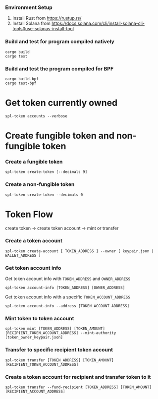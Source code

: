 ### Environment Setup
1. Install Rust from https://rustup.rs/
2. Install Solana from https://docs.solana.com/cli/install-solana-cli-tools#use-solanas-install-tool

### Build and test for program compiled natively
```
cargo build
cargo test
```

### Build and test the program compiled for BPF
```
cargo build-bpf
cargo test-bpf
```

# Get token currently owned
```
spl-token accounts --verbose
```

# Create fungible token and non-fungible token
### Create a fungible token
```
spl-token create-token [--decimals 9]
```

### Create a non-fungible token
```
spl-token create-token --decimals 0
```

# Token Flow

create token -> create token account -> mint or transfer

### Create a token account
```
spl-token create-account [ TOKEN_ADDRESS ] --owner [ keypair.json | WALLET_ADDRESS ]
```

### Get token account info
Get token account info with `TOKEN_ADDRESS` and `OWNER_ADDRESS`
```
spl-token account-info [TOKEN_ADDRESS] [OWNER_ADDRESS]
```

Get token account info with a specific `TOKEN_ACCOUNT_ADDRESS`
```
spl-token account-info --address [TOKEN_ACCOUNT_ADDRESS]
```

### Mint token to token account
```
spl-token mint [TOKEN_ADDRESS] [TOKEN_AMOUNT] [RECIPIENT_TOKEN_ACCOUNT_ADDRESS] --mint-authority [token_owner_keypair.json]
```

### Transfer to specific recipient token account
```
spl-token transfer [TOKEN_ADDRESS] [TOKEN_AMOUNT] [RECIPIENT_TOKEN_ACCOUNT_ADDRESS]
```
### Create a token account for recipient and transfer token to it
```
spl-token transfer --fund-recipient [TOKEN_ADDRESS] [TOKEN_AMOUNT] [RECIPIENT_ACCOUNT_ADDRESS]
```

